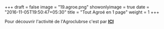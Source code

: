 +++
draft = false
image = "19.agroe.png"
showonlyimage = true
date = "2016-11-05T19:50:47+05:30"
title = "Tout Agroé en 1 page"
weight = 1
+++

<!--more-->

Pour découvrir l'activité de l'Agroclubrse c'est par [**ICI**](https://angry-pare-e850aa.netlify.com/agroclubrse-post/)

